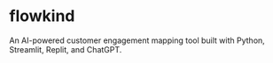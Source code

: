 # flowkind
An AI-powered customer engagement mapping tool built with Python, Streamlit, Replit, and ChatGPT.
